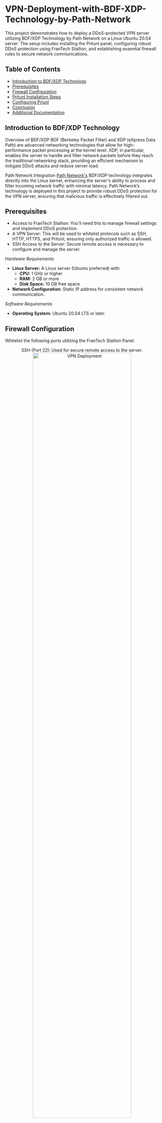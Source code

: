 # VPN-Deployment-with-BDF-XDP-Technology-by-Path-Network

This project demonstrates how to deploy a DDoS-protected VPN server utilizing BDF/XDP Technology by Path Network on a Linux Ubuntu 20.04 server. The setup includes installing the Pritunl panel, configuring robust DDoS protection using FranTech Stallion, and establishing essential firewall rules to secure network communications.

## Table of Contents
- [Introduction to BDF/XDP Technology](#Introduction-to-BDF/XDP-Technology)
- [Prerequisites](#prerequisites)
- [Firewall Configuration](#Firewall-Configuration)
- [Pritunl Installation Steps](#Pritunl-Installation-Steps)
- [Configuring Priunl](#setting-up-the-web-panel)
- [Conclusion](#conclusion)
- [Additional Documentation](#additional-documentation)

## Introduction to BDF/XDP Technology

Overview of BDF/XDP
BDF (Berkeley Packet Filter) and XDP (eXpress Data Path) are advanced networking technologies that allow for high-performance packet processing at the kernel level. XDP, in particular, enables the server to handle and filter network packets before they reach the traditional networking stack, providing an efficient mechanism to mitigate DDoS attacks and reduce server load.

Path Network Integration
[Path Network's](https://path.net) BDF/XDP technology integrates directly into the Linux kernel, enhancing the server's ability to process and filter incoming network traffic with minimal latency. Path Network’s technology is deployed in this project to provide robust DDoS protection for the VPN server, ensuring that malicious traffic is effectively filtered out.

## Prerequisites

- Access to FranTech Stallion: You'll need this to manage firewall settings and implement DDoS protection.
- A VPN Server: This will be used to whitelist protocols such as SSH, HTTP, HTTPS, and Pritunl, ensuring only authorized traffic is allowed.
- SSH Access to the Server: Secure remote access is necessary to configure and manage the server.

*Hardware Requirements*
- **Linux Server:** A Linux server (Ubuntu preferred) with:
  - **CPU:** 1 GHz or higher
  - **RAM:** 2 GB or more
  - **Disk Space:** 10 GB free space
- **Network Configuration:** Static IP address for consistent network communication.

*Software Requirements*
- **Operating System:** Ubuntu 20.04 LTS or later.

## Firewall Configuration

Whitelist the following ports utilizing the FranTech Stallion Panel:

<p align="center">
SSH (Port 22): Used for secure remote access to the server. <br/>
<img src="https://imgur.com/Nt6kwoF" height="80%" width="80%" alt="VPN Deployment"/>
<br />
<br />


HTTP (Port 80): Used for serving web content.
HTTPS (Port 443): Used for secure web traffic.
OpenVPN UDP (Port 22000): Used for VPN traffic.
Whitelisted IP: 217.20.242.107 (Replace with your IP)

Deny All Traffic Except Whitelisted Ports and IPs:

Configure the firewall to block all traffic by default, allowing only traffic on the whitelisted ports and from the specified IP addresses.
Application Filter: Apply an OpenVPN UDP filter to Port 22000 to ensure only legitimate VPN traffic is allowed.


## Pritunl Installation Steps

### 1. Update and Upgrade the System
First, make sure your system is up-to-date.
```bash
sudo apt-get update && sudo apt-get upgrade -y
sudo apt update && sudo apt -y full-upgrade
